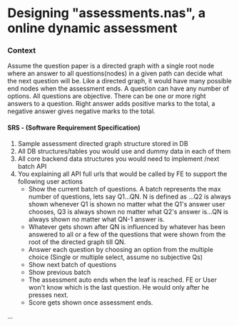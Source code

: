 # Designing "assessments.nas", a online dynamic assessment

### Context

Assume the question paper is a directed graph with a single root node where an answer to all questions(nodes) in a given path can decide what the next question will be. Like a directed graph, it would have many possible end nodes when the assessment ends. A question can have any number of options. All questions are objective. There can be one or more right answers to a question. Right answer adds positive marks to the total, a negative answer gives negative marks to the total. 

####  SRS - (Software Requirement Specification)
1. Sample assessment directed graph structure stored in DB
2. All DB structures/tables you would use and dummy data in each of them
3. All core backend data structures you would need to implement /next batch API
4. You explaining all API full urls that would be called by FE to support the following user actions 
    - Show the current batch of questions. A batch represents the max number of questions, lets say Q1…QN. N is defined as …Q2 is always shown whenever Q1 is shown no matter what the Q1's answer user chooses, Q3 is always shown no matter what Q2's answer is…QN is always shown no matter what QN-1 answer is. 
    -  Whatever gets shown after QN is influenced by whatever has been answered to all or a few of the questions that were shown from the root of the directed graph till QN.
    - Answer each question by choosing an option from the multiple choice (Single or multiple select, assume no subjective Qs)
    - Show next batch of questions
    - Show previous batch
    - The assessment auto ends when the leaf is reached. FE or User won't know which is the last question.   He would only after he presses next. 
    - Score gets shown once assessment ends.

...
